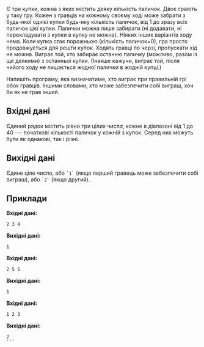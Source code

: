 Є три к*у*пки, кожна з яких містить деяку кількість паличок.
Двоє грають у таку гру.
Кожен з гравців на кожному своєму ході може забрати з будь-якої однієї купки будь-яку кількість паличок, від 1 до зразу всіх паличок цієї купки. Палички можна лише забирати (ні додавати, ні перекладувати з купки в купку не можна).
Ніяких інших варіантів ходу нема.
Коли купка стає порожньою (кількість паличок=0), гра просто продовжується для решти купок.
Ходять гравці по черзі, пропускати хід не можна.
Виграє той, хто забирає останню паличку (можливо, разом із ще деякими) з останньої купки.
(Інакше кажучи, виграє той, після чийого ходу не лишається жодної палички в жодній купці.)

Напишіть програму, яка визначатиме, хто виграє при правильній грі обох гравців.
Іншими словами, хто може забезпечити собі виграш, хоч би як не грав інший.

## Вхідні дані
Єдиний рядок містить рівно три цілих числ*а*, кожне в діапазоні від 1 до 40 --- початкові кількості паличок у кожній з купок. Серед них можуть бути як однакові, так і різні.

## Вихідні дані
Єдине ціле число, або `` `1` `` (якщо перший гравець може забезпечити собі виграш), або `` `2` `` (якщо др*у*гий).

## Приклади
**Вхідні дані:**
```
2 3 4
```

**Вихідні дані:**
```
1
```

**Вхідні дані:**
```
2 5 5
```

**Вихідні дані:**
```
1
```

**Вхідні дані:**
```
1 2 3
```

**Вихідні дані:**
```
2
```﻿
